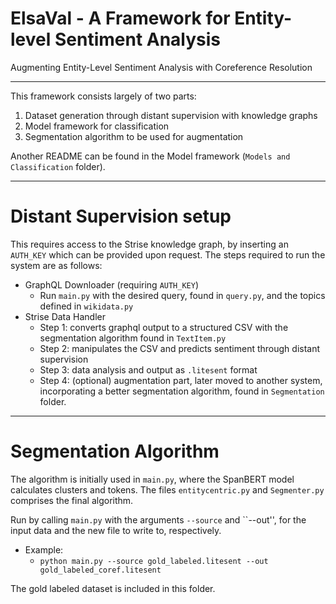 # ElsaVal - A Framework for Entity-level Sentiment Analysis
Augmenting Entity-Level Sentiment Analysis with Coreference Resolution
___
This framework consists largely of two parts:
1. Dataset generation through distant supervision with knowledge graphs
2. Model framework for classification
3. Segmentation algorithm to be used for augmentation

Another README can be found in the Model framework (`Models and Classification` folder).

___
# Distant Supervision setup
This requires access to the Strise knowledge graph, by inserting an `AUTH_KEY` which can be provided upon request. The steps required to run the system are as follows:
- GraphQL Downloader (requiring `AUTH_KEY`)
  - Run `main.py` with the desired query, found in `query.py`, and the topics defined in `wikidata.py`
- Strise Data Handler
  - Step 1: converts graphql output to a structured CSV with the segmentation algorithm found in `TextItem.py`
  - Step 2: manipulates the CSV and predicts sentiment through distant supervision
  - Step 3: data analysis and output as `.litesent` format
  - Step 4: (optional) augmentation part, later moved to another system, incorporating a better segmentation algorithm, found in `Segmentation` folder.
  
___
# Segmentation Algorithm
The algorithm is initially used in `main.py`, where the SpanBERT model calculates clusters and tokens.
The files `entitycentric.py` and `Segmenter.py` comprises the final algorithm.

Run by calling `main.py` with the arguments ``--source`` and ``--out'', for the input data and the new file to write to, respectively.
- Example:
  - `python main.py --source gold_labeled.litesent --out gold_labeled_coref.litesent`
  
The gold labeled dataset is included in this folder.
